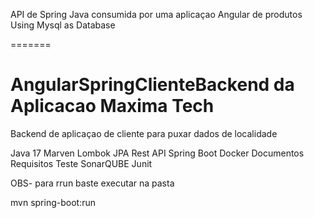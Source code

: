 
API de Spring Java consumida por uma
aplicaçao Angular  de produtos
Using Mysql as Database


=======
# AngularSpringClienteBackend da Aplicacao Maxima Tech
Backend de aplicaçao de cliente para puxar dados de localidade

Java 17
Marven 
Lombok
JPA
Rest API
Spring Boot
Docker
Documentos Requisitos
Teste SonarQUBE Junit


OBS- para rrun baste executar na pasta

mvn spring-boot:run
